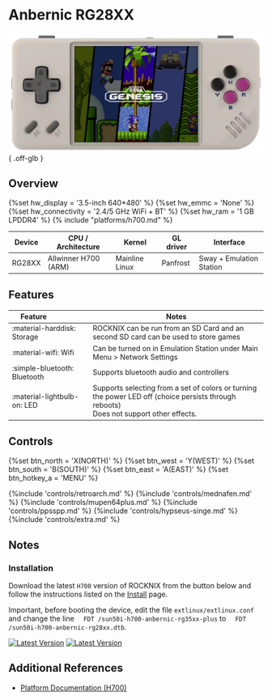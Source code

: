 # Anbernic RG28XX

![](../../_inc/images/devices/anbernic-rg28xx.png){ .off-glb }

## Overview
{%set hw_display = '3.5-inch 640*480' %}
{%set hw_emmc = 'None' %}
{%set hw_connectivity = '2.4/5 GHz WiFi + BT' %}
{%set hw_ram = '1 GB LPDDR4' %}
{% include "platforms/h700.md" %}

| Device | CPU / Architecture | Kernel | GL driver | Interface |
| -- | -- | -- | -- | -- |
| RG28XX | Allwinner H700 (ARM) | Mainline Linux | Panfrost | Sway + Emulation Station |

## Features

| Feature&nbsp;&nbsp;&nbsp;&nbsp;&nbsp;&nbsp;&nbsp;&nbsp;&nbsp;&nbsp;&nbsp;&nbsp;&nbsp;&nbsp;&nbsp;&nbsp; | Notes |
| -- | -- |
| :material-harddisk: Storage | ROCKNIX can be run from an SD Card and an second SD card can be used to store games |
| :material-wifi: Wifi | Can be turned on in Emulation Station under Main Menu > Network Settings |
| :simple-bluetooth: Bluetooth | Supports bluetooth audio and controllers |
| :material-lightbulb-on: LED | Supports selecting from a set of colors or turning the power LED off (choice persists through reboots) <br> Does not support other effects. |

## Controls

{%set btn_north = 'X(NORTH)' %}
{%set btn_west = 'Y(WEST)' %}
{%set btn_south = 'B(SOUTH)' %}
{%set btn_east = 'A(EAST)' %}
{%set btn_hotkey_a = 'MENU' %}

{%include 'controls/retroarch.md' %}
{%include 'controls/mednafen.md' %}
{%include 'controls/mupen64plus.md' %}
{%include 'controls/ppsspp.md' %}
{%include 'controls/hypseus-singe.md' %}
{%include 'controls/extra.md' %}

## Notes

### Installation

Download the latest `H700` version of ROCKNIX from the button below and follow the instructions listed on the [Install](../../../play/install/) page.

Important, before booting the device, edit the file `extlinux/extlinux.conf` and change the line
`  FDT /sun50i-h700-anbernic-rg35xx-plus` to `  FDT /sun50i-h700-anbernic-rg28xx.dtb`.

[![Latest Version](https://img.shields.io/github/release/ROCKNIX/distribution.svg?labelColor=111111&color=FF5555&label=Latest&style=flat#only-light)](https://github.com/ROCKNIX/distribution/releases/latest)
[![Latest Version](https://img.shields.io/github/release/ROCKNIX/distribution.svg?labelColor=dddddd&color=FF5555&label=Latest&style=flat#only-dark)](https://github.com/ROCKNIX/distribution/releases/latest)

## Additional References

- [Platform Documentation (H700)](https://github.com/ROCKNIX/distribution/blob/main/documentation/PER_DEVICE_DOCUMENTATION/H700)
